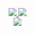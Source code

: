 <p align="center">

<a href="http://www.hypernylium.com">
    <img src="https://img.shields.io/badge/Website-gkos.tech-red?style=flat-square">
</a>   
<a href="http://www.hypernylium.com/en-en/customer-support/">
    <img src="https://img.shields.io/badge/-Email-red?style=flat-square&logo=gmail&logoColor=white">
</a>

<br/> 

<a href="https://github.com/HyperNylium">
    <img src="https://github-stats-alpha.vercel.app/api?username=HyperNylium&cc=22272e&tc=37BCF6&ic=fff&bc=0000">
</a>
